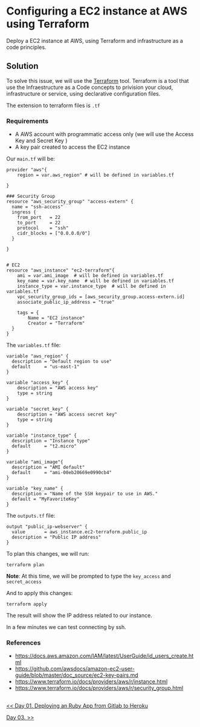 # Configuring a EC2 instance at AWS using Terraform
Deploy a EC2 instance at AWS, using Terraform and infrastructure as a code principles.

## Solution
To solve this issue, we will use the [Terraform](https://www.terraform.io/) tool. Terraform is a tool that use the Infraestructure as a Code concepts to privision your cloud, infrastructure or service, using declarative configuration files.

The extension to terraform files is `.tf`

### Requirements
- A AWS account with programmatic access only (we will use the Access Key and Secret Key )
- A key pair created to access the EC2 instance

Our `main.tf` will be:

```
provider "aws"{
    region = var.aws_region" # will be defined in variables.tf
    
}

### Security Group
resource "aws_security_group" "access-extern" {
  name = "ssh-access"
  ingress {
    from_port   = 22
    to_port     = 22
    protocol    = "ssh"
    cidr_blocks = ["0.0.0.0/0"]
  }

}


# EC2
resource "aws_instance" "ec2-terraform"{
    ami = var.ami_image  # will be defined in variables.tf
    key_name = var.key_name  # will be defined in variables.tf
    instance_type = var.instance_type  # will be defined in variables.tf
    vpc_security_group_ids = [aws_security_group.access-extern.id]
    associate_public_ip_address = "true"
    
    tags = {
        Name = "EC2 instance"
        Creator = "Terraform"
  }
}
```

The `variables.tf` file:

```
variable "aws_region" {
  description = "Default region to use"
  default     = "us-east-1"
}

variable "access_key" {
    description = "AWS access key"
    type = string
}

variable "secret_key" {
    description = "AWS access secret key"
    type = string
}

variable "instance_type" {
  description = "Instance type"
  default     = "t2.micro"
}

variable "ami_image"{
  description = "AMI default"
  default     = "ami-00eb20669e0990cb4"
}

variable "key_name" {
  description = "Name of the SSH keypair to use in AWS."
  default = "MyFavoriteKey"
}
```

The `outputs.tf` file:

```
output "public_ip-webserver" {
  value       = aws_instance.ec2-terraform.public_ip
  description = "Public IP address"
}
```

To plan this changes, we will run:

```
terraform plan
```

**Note**: At this time, we will be prompted to type the `key_access` and `secret_access`

And to apply this changes:

```
terraform apply
```

The result will show the IP address related to our instance.

In a few minutes we can test connecting by ssh.

### References
- https://docs.aws.amazon.com/IAM/latest/UserGuide/id_users_create.html
- https://github.com/awsdocs/amazon-ec2-user-guide/blob/master/doc_source/ec2-key-pairs.md
- https://www.terraform.io/docs/providers/aws/r/instance.html
- https://www.terraform.io/docs/providers/aws/r/security_group.html

##
[<< Day 01. Deploying an Ruby App from Gitlab to Heroku ](day01.md)

[Day 03.  >>](day03.md)
